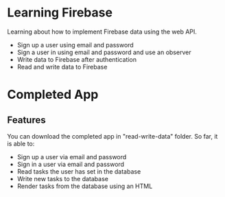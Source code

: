 # Learning Firebase
Learning about how to implement Firebase data using the web API.
- Sign up a user using email and password
- Sign a user in using email and password and use an observer
- Write data to Firebase after authentication
- Read and write data to Firebase

# Completed App
## Features
You can download the completed app in "read-write-data" folder. So far, it is able to:
- Sign up a user via email and password
- Sign in a user via email and password
- Read tasks the user has set in the database
- Write new tasks to the database
- Render tasks from the database using an HTML <template> tag.
Make sure to read the sections below.


## Download
You can download the completed app [here](https://github.com/johannesmu/learning-firebase/archive/prealphaV0.3.zip). To be able to see the data structure, you need to:
- Sign up for a Firebase account [here](https://firebase.google.com)
- Create your own Firebase app
- Open the app and click on "Add firebase to your web app" button
- Add the code to the **index.html** file of the app (replace lines 88-100 in the code). View it [here](https://github.com/johannesmu/learning-firebase/blob/master/read-write-data/index.html).

Have fun testing!

# To do 
- redesign for multiple tabs (view deleted tasks)
